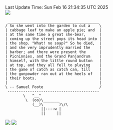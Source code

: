 Last Update Time: 
Sun Feb 16 21:34:35 UTC 2025
<br>![](https://img.shields.io/badge/%E5%A4%A7%E5%AE%B6-%E5%AE%89%E5%AE%89-green)<br>
```
 _________________________________________
/ So she went into the garden to cut a    \
| cabbage leaf to make an apple pie; and  |
| at the same time a great she-bear,      |
| coming up the street pops its head into |
| the shop. "What! no soap?" So he died,  |
| and she very imprudently married the    |
| barber; and there were present the      |
| Picninnies, and the Grand Panjandrum    |
| himself, with the little round button   |
| at top, and they all fell to playing    |
| the game of catch as catch can, till    |
| the gunpowder ran out at the heels of   |
| their boots.                            |
|                                         |
\ -- Samuel Foote                         /
 -----------------------------------------
        \   ^__^
         \  (oo)\_______
            (__)\       )\/\
                ||----w |
                ||     ||
```
![](https://github-readme-stats.vercel.app/api?username=chenlitw)
![](https://github-readme-stats.vercel.app/api/top-langs/?username=chenlitw)
